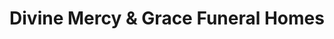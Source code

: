 ---
title: "Divine Mercy & Grace Funeral Homes"
url: /san-pablo/divine-mercy-and-grace-funeral-homes/
shop: funeral directors
---